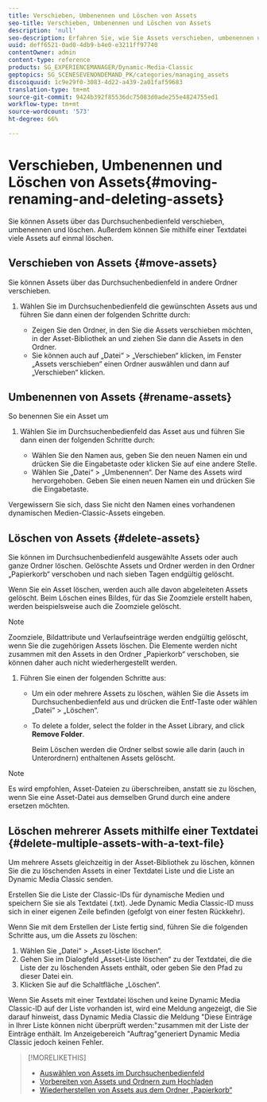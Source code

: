 ```yaml
---
title: Verschieben, Umbenennen und Löschen von Assets
seo-title: Verschieben, Umbenennen und Löschen von Assets
description: 'null'
seo-description: Erfahren Sie, wie Sie Assets verschieben, umbenennen und löschen.
uuid: deff6521-0ad0-4db9-b4e0-e3211ff97740
contentOwner: admin
content-type: reference
products: SG_EXPERIENCEMANAGER/Dynamic-Media-Classic
geptopics: SG_SCENESEVENONDEMAND_PK/categories/managing_assets
discoiquuid: 1c9e29f0-3083-4d22-a439-2a01faf59683
translation-type: tm+mt
source-git-commit: 9424b392f85536dc75083d0ade255e4824755ed1
workflow-type: tm+mt
source-wordcount: '573'
ht-degree: 66%

---
```



# Verschieben, Umbenennen und Löschen von Assets{#moving-renaming-and-deleting-assets}

Sie können Assets über das Durchsuchenbedienfeld verschieben, umbenennen und löschen. Außerdem können Sie mithilfe einer Textdatei viele Assets auf einmal löschen.

## Verschieben von Assets {#move-assets}

Sie können Assets über das Durchsuchenbedienfeld in andere Ordner verschieben.

1. Wählen Sie im Durchsuchenbedienfeld die gewünschten Assets aus und führen Sie dann einen der folgenden Schritte durch:

   * Zeigen Sie den Ordner, in den Sie die Assets verschieben möchten, in der Asset-Bibliothek an und ziehen Sie dann die Assets in den Ordner.
   * Sie können auch auf „Datei“ > „Verschieben“ klicken, im Fenster „Assets verschieben“ einen Ordner auswählen und dann auf „Verschieben“ klicken.

## Umbenennen von Assets {#rename-assets}

So benennen Sie ein Asset um

1. Wählen Sie im Durchsuchenbedienfeld das Asset aus und führen Sie dann einen der folgenden Schritte durch:

   * Wählen Sie den Namen aus, geben Sie den neuen Namen ein und drücken Sie die Eingabetaste oder klicken Sie auf eine andere Stelle.
   * Wählen Sie „Datei“ > „Umbenennen“. Der Name des Assets wird hervorgehoben. Geben Sie einen neuen Namen ein und drücken Sie die Eingabetaste.

Vergewissern Sie sich, dass Sie nicht den Namen eines vorhandenen dynamischen Medien-Classic-Assets eingeben.

## Löschen von Assets {#delete-assets}

Sie können im Durchsuchenbedienfeld ausgewählte Assets oder auch ganze Ordner löschen. Gelöschte Assets und Ordner werden in den Ordner „Papierkorb“ verschoben und nach sieben Tagen endgültig gelöscht.

Wenn Sie ein Asset löschen, werden auch alle davon abgeleiteten Assets gelöscht. Beim Löschen eines Bildes, für das Sie Zoomziele erstellt haben, werden beispielsweise auch die Zoomziele gelöscht.

>[!NOTE]
>
>Zoomziele, Bildattribute und Verlaufseinträge werden endgültig gelöscht, wenn Sie die zugehörigen Assets löschen. Die Elemente werden nicht zusammen mit den Assets in den Ordner „Papierkorb“ verschoben, sie können daher auch nicht wiederhergestellt werden.

1. Führen Sie einen der folgenden Schritte aus:

   * Um ein oder mehrere Assets zu löschen, wählen Sie die Assets im Durchsuchenbedienfeld aus und drücken die Entf-Taste oder wählen „Datei“ > „Löschen“.
   * To delete a folder, select the folder in the Asset Library, and click **Remove Folder**.

      Beim Löschen werden die Ordner selbst sowie alle darin (auch in Unterordnern) enthaltenen Assets gelöscht.

>[!NOTE]
>
>Es wird empfohlen, Asset-Dateien zu überschreiben, anstatt sie zu löschen, wenn Sie eine Asset-Datei aus demselben Grund durch eine andere ersetzen möchten.

## Löschen mehrerer Assets mithilfe einer Textdatei {#delete-multiple-assets-with-a-text-file}

Um mehrere Assets gleichzeitig in der Asset-Bibliothek zu löschen, können Sie die zu löschenden Assets in einer Textdatei Liste und die Liste an Dynamic Media Classic senden.

Erstellen Sie die Liste der Classic-IDs für dynamische Medien und speichern Sie sie als Textdatei (.txt). Jede Dynamic Media Classic-ID muss sich in einer eigenen Zeile befinden (gefolgt von einer festen Rückkehr).

Wenn Sie mit dem Erstellen der Liste fertig sind, führen Sie die folgenden Schritte aus, um die Assets zu löschen:

1. Wählen Sie „Datei“ > „Asset-Liste löschen“.
1. Gehen Sie im Dialogfeld „Asset-Liste löschen“ zu der Textdatei, die die Liste der zu löschenden Assets enthält, oder geben Sie den Pfad zu dieser Datei ein.
1. Klicken Sie auf die Schaltfläche „Löschen“.

Wenn Sie Assets mit einer Textdatei löschen und keine Dynamic Media Classic-ID auf der Liste vorhanden ist, wird eine Meldung angezeigt, die Sie darauf hinweist, dass Dynamic Media Classic die Meldung &quot;Diese Einträge in Ihrer Liste können nicht überprüft werden:&quot;zusammen mit der Liste der Einträge enthält. Im Anzeigebereich &quot;Auftrag&quot;generiert Dynamic Media Classic jedoch keinen Fehler.

>[!MORELIKETHIS]
>
>* [Auswählen von Assets im Durchsuchenbedienfeld](selecting-assets-browse-panel.md#selecting_assets_in_the_browse_panel)
>* [Vorbereiten von Assets und Ordnern zum Hochladen](uploading-files.md#preparing_your_assets_and_folders_for_uploading)
>* [Wiederherstellen von Assets aus dem Ordner „Papierkorb“](trash-folder.md#restoring_assets_from_the_trash_folder)

